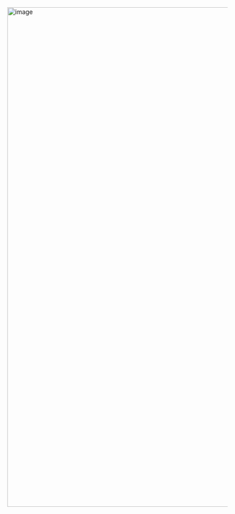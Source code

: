 <img width="787" height="1140" alt="image" src="https://github.com/user-attachments/assets/f065a62c-06b4-4ea2-9e9d-74838a7c8bec" />
